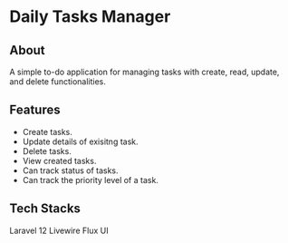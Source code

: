 # Daily Tasks Manager 

## About

A simple to-do application for managing tasks with create, read, update, and delete functionalities. 

## Features

* Create tasks.
* Update details of exisitng task.
* Delete tasks.
* View created tasks.
* Can track status of tasks.
* Can track the priority level of a task.

## Tech Stacks

Laravel 12
Livewire
Flux UI 
